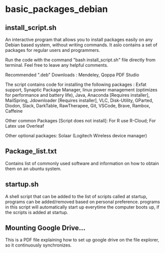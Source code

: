 # basic_packages_debian


## install_script.sh
An interactive program that allows you to install packages easily on any Debian based system, without writing commands.
It aslo contains a set of packages for regular users and programmers.

Run the code with the command "bash install_script.sh" file directly from terminal.
Feel free to leave any helpful comments.

Recommended ".deb" Downloads : Mendeley, Qoppa PDF Studio

The script contains code for installing the following packages :
Exfat support, Synaptic Package Manager, linux power management (optimizes for performance and battery life), Java, Anaconda [Requires installer], MailSpring, Jdownloader [Requires installer], VLC, Disk-Utility, GParted, Diodon, Slack, DarkTable, RawTherapee, Git, VSCode, Brave, Rambox, Caffeine

Other common Packages [Script does not install]:
For R use R-Cloud; For Latex use Overleaf

Other optional packages: Solaar (Logitech Wireless device manager)


## Package_list.txt
Contains list of commonly used software and information on how to obtain them on an ubuntu system.


## startup.sh
A shell script that can be added to the list of scripts called at startup, programs can be added/removed based on personal preference. programs in this script will automatically start up everytime the computer boots up, if the scripts is added at startup.


## Mounting Google Drive...
This is a PDF file explaining how to set up google drive on the file explorer, so it continuously synchronizes.
